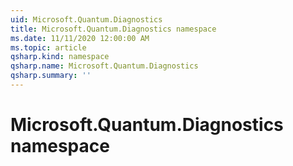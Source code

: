 ```yaml
---
uid: Microsoft.Quantum.Diagnostics
title: Microsoft.Quantum.Diagnostics namespace
ms.date: 11/11/2020 12:00:00 AM
ms.topic: article
qsharp.kind: namespace
qsharp.name: Microsoft.Quantum.Diagnostics
qsharp.summary: ''
---
```


# Microsoft.Quantum.Diagnostics namespace



